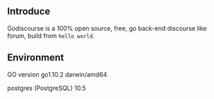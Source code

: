 ## Introduce

Godiscourse is a 100% open source, free, go back-end discourse like forum, build from `hello world`.

## Environment

GO version go1.10.2 darwin/amd64

postgres (PostgreSQL) 10.5
